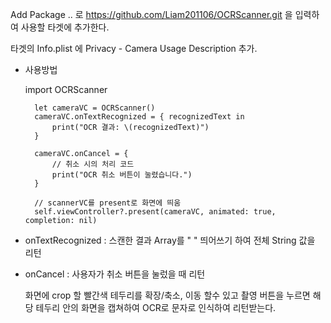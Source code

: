 Add Package .. 로 https://github.com/Liam201106/OCRScanner.git 을 입력하여 사용할 타겟에 추가한다.

타겟의 Info.plist 에 Privacy - Camera Usage Description 추가.

- 사용방법

  import OCRScanner

        let cameraVC = OCRScanner()
        cameraVC.onTextRecognized = { recognizedText in
            print("OCR 결과: \(recognizedText)")
        }
        
        cameraVC.onCancel = {
            // 취소 시의 처리 코드
            print("OCR 취소 버튼이 눌렸습니다.")
        }
        
        // scannerVC를 present로 화면에 띄움
        self.viewController?.present(cameraVC, animated: true, completion: nil)


- onTextRecognized : 스캔한 결과 Array를 " " 띄어쓰기 하여 전체 String 값을 리턴 
- onCancel : 사용자가 취소 버튼을 눌렀을 때 리턴
  
  화면에 crop 할 빨간색 테두리를 확장/축소, 이동 할수 있고 촬영 버튼을 누르면 해당 테두리 안의 화면을 캡쳐하여 OCR로 문자로 인식하여 리턴받는다.

